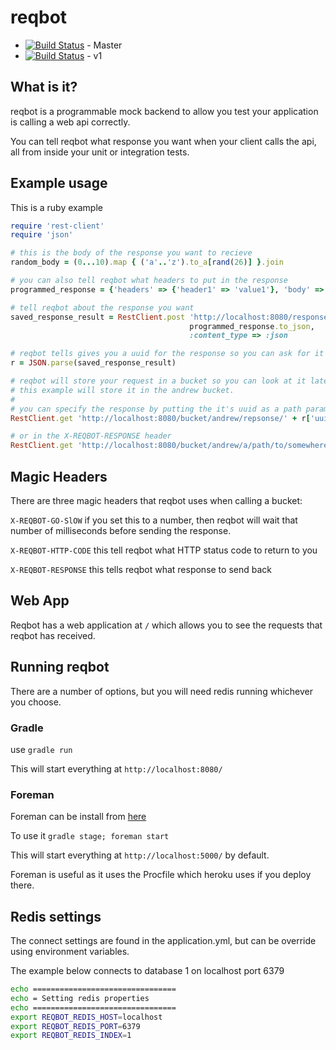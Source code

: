 # reqbot

* [![Build Status](https://travis-ci.org/typingincolor/reqbot.svg?branch=master)](https://travis-ci.org/typingincolor/reqbot) - Master
* [![Build Status](https://travis-ci.org/typingincolor/reqbot.svg?branch=v1)](https://travis-ci.org/typingincolor/reqbot) - v1

## What is it?

reqbot is a programmable mock backend to allow you test your application is calling a web api correctly.

You can tell reqbot what response you want when your client calls the api, all from inside your unit or integration tests.

## Example usage

This is a ruby example

``` ruby
require 'rest-client'
require 'json'

# this is the body of the response you want to recieve
random_body = (0...10).map { ('a'..'z').to_a[rand(26)] }.join

# you can also tell reqbot what headers to put in the response
programmed_response = {'headers' => {'header1' => 'value1'}, 'body' => random_body}

# tell reqbot about the response you want
saved_response_result = RestClient.post 'http://localhost:8080/response',
                                        programmed_response.to_json,
                                        :content_type => :json

# reqbot tells gives you a uuid for the response so you can ask for it
r = JSON.parse(saved_response_result)

# reqbot will store your request in a bucket so you can look at it later, 
# this example will store it in the andrew bucket.
#
# you can specify the response by putting the it's uuid as a path parameter
RestClient.get 'http://localhost:8080/bucket/andrew/repsonse/' + r['uuid']

# or in the X-REQBOT-RESPONSE header
RestClient.get 'http://localhost:8080/bucket/andrew/a/path/to/somewhere', 'X-REQBOT-RESPONSE' => r['uuid']
```

## Magic Headers
There are three magic headers that reqbot uses when calling a bucket:

`X-REQBOT-GO-SlOW` if you set this to a number, then reqbot will wait that number of milliseconds before sending the response.

`X-REQBOT-HTTP-CODE` this tell reqbot what HTTP status code to return to you

`X-REQBOT-RESPONSE` this tells reqbot what response to send back

## Web App
Reqbot has a web application at `/` which allows you to see the requests that reqbot has received.


## Running reqbot

There are a number of options, but you will need redis running whichever you choose.

### Gradle

use `gradle run`

This will start everything at `http://localhost:8080/`

### Foreman

Foreman can be install from [here](http://blog.daviddollar.org/2011/05/06/introducing-foreman.html)
 
To use it `gradle stage; foreman start`
 
This will start everything at `http://localhost:5000/` by default.

Foreman is useful as it uses the Procfile which heroku uses if you deploy there.

## Redis settings

The connect settings are found in the application.yml, but can be override using environment variables.

The example below connects to database 1 on localhost port 6379

```bash
echo ================================
echo = Setting redis properties
echo ================================
export REQBOT_REDIS_HOST=localhost
export REQBOT_REDIS_PORT=6379
export REQBOT_REDIS_INDEX=1
```